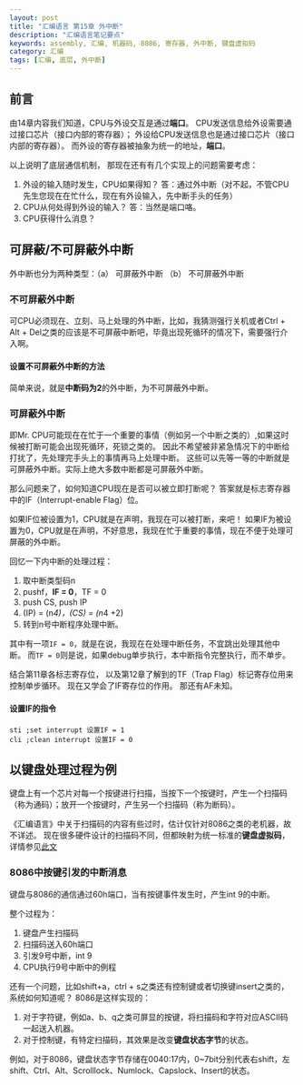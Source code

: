 ```yaml
---
layout: post
title: "汇编语言 第15章 外中断"
description: "汇编语言笔记要点"
keywords: assembly, 汇编, 机器码, 8086, 寄存器, 外中断, 键盘虚拟码
category: 汇编
tags: [汇编, 底层, 外中断]
---
```


## 前言
由14章内容我们知道，CPU与外设交互是通过**端口**。
CPU发送信息给外设需要通过接口芯片（接口内部的寄存器）；
外设给CPU发送信息也是通过接口芯片（接口内部的寄存器）。
而外设的寄存器被抽象为统一的地址，**端口**。

以上说明了底层通信机制，
那现在还有有几个实现上的问题需要考虑：

1. 外设的输入随时发生，CPU如果得知？ 答：通过外中断（对不起，不管CPU先生您现在在忙什么，现在有外设输入，先中断手头的任务）
2. CPU从何处得到外设的输入？ 答：当然是端口咯。
3. CPU获得什么消息？

## 可屏蔽/不可屏蔽外中断
外中断也分为两种类型：（a） 可屏蔽外中断 （b） 不可屏蔽外中断

### 不可屏蔽外中断
可CPU必须现在、立刻、马上处理的外中断，比如，我猜测强行关机或者Ctrl + Alt + Del之类的应该是不可屏蔽中断吧，毕竟出现死循环的情况下，需要强行介入啊。

#### 设置不可屏蔽外中断的方法
简单来说，就是**中断码为2**的外中断，为不可屏蔽外中断。

### 可屏蔽外中断
即Mr. CPU可能现在在忙于一个重要的事情（例如另一个中断之类的）,如果这时候被打断可能会出现死循环，死锁之类的。
因此不希望被非紧急情况下的中断给打扰了，先处理完手头上的事情再马上处理中断。
这些可以先等一等的中断就是可屏蔽外中断。实际上绝大多数中断都是可屏蔽外中断。

那么问题来了，如何知道CPU现在是否可以被立即打断呢？
答案就是标志寄存器中的IF（Interrupt-enable Flag）位。

如果IF位被设置为1，CPU就是在声明，我现在可以被打断，来吧！
如果IF为被设置为0，CPU就是在声明，不好意思，我现在忙于重要的事情，现在不便于处理可屏蔽的外中断。

回忆一下内中断的处理过程：

1. 取中断类型码n
2. pushf，**IF = 0**，TF = 0
3. push CS, push IP
4. (IP) = (n*4)，(CS) = (n*4 +2)
5. 转到n号中断程序处理中断。

其中有一项`IF = 0`，就是在说，我现在在处理中断任务，不宜跳出处理其他中断。
而`TF = 0`则是说，如果debug单步执行，本中断指令完整执行，而不单步。

结合第11章各标志寄存位，
以及第12章了解到的TF（Trap Flag）标记寄存位用来控制单步循环。
现在又学会了IF寄存位的作用。
那还有AF未知。

#### 设置IF的指令

```
sti ;set interrupt 设置IF = 1 
cli ;clean interrupt 设置IF = 0
```

## 以键盘处理过程为例

键盘上有一个芯片对每一个按键进行扫描，当按下一个按键时，产生一个扫描码（称为通码）；放开一个按键时，产生另一个扫描码（称为断码）。

《汇编语言》中关于扫描码的内容有些过时，估计仅针对8086之类的老机器，故不详述。
现在很多硬件设计的扫描码不同，但都映射为统一标准的**键盘虚拟码**，详情参见[此文](http://blog.csdn.net/whatday/article/details/7054643)

### 8086中按键引发的中断消息
键盘与8086的通信通过60h端口，当有按键事件发生时，产生int 9的中断。

整个过程为：

1. 键盘产生扫描码
2. 扫描码送入60h端口
3. 引发9号中断，int 9
4. CPU执行9号中断中的例程

还有一个问题，比如shift+a，ctrl + s之类还有控制键或者切换键insert之类的，系统如何知道呢？
8086是这样实现的：

1. 对于字符键，例如a、b、q之类可屏显的按键，将扫描码和字符对应ASCII码一起送入机器。
2. 对于控制键，有特定扫描码，其效果是改变**键盘状态字节**的状态。

例如，对于8086，键盘状态字节存储在0040:17内，0~7bit分别代表右shift，左shift、Ctrl、Alt、Scrolllock、Numlock、Capslock、Insert的状态。
